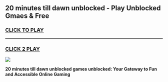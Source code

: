 
## 20 minutes till dawn unblocked - Play Unblocked Gmaes & Free
<h3>
<a href="https://news.freeplayer.one?title=20_minutes_till_dawn_unblocked&ref=16F">CLICK TO PLAY</a></h3>
<hr>

<h3>
<a href="https://news.freeplayer.one?title=20_minutes_till_dawn_unblocked&ref=16F">CLICK 2 PLAY</a>
  
</h3>

<a href="https://news.freeplayer.one?title=20_minutes_till_dawn_unblocked&ref=16F/"><img src="https://clearcache.store/games.png"></a>


**20 minutes till dawn unblocked games unblocked: Your Gateway to Fun and Accessible Online Gaming**
